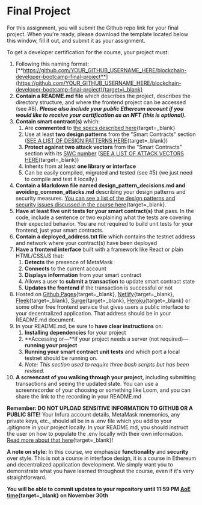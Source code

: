 ﻿# Final Project

For this assignment, you will submit the Github repo link for your final project. When you're ready, please download the template located below this window, fill it out, and submit it as your assignment.

To get a developer certification for the course, your project must:

1. Following this naming format: [**https://github.com/YOUR_GITHUB_USERNAME_HERE/blockchain-developer-bootcamp-final-project**](https://github.com/YOUR_GITHUB_USERNAME_HERE/blockchain-developer-bootcamp-final-project){target=\_blank}
1. **Contain a README.md file** which describes the project, describes the directory structure, and where the frontend project can be accessed (see #8). **_Please also include your public Ethereum account if you would like to receive your certification as an NFT (this is optional)._**
1. **Contain smart contract(s)** which:
   1. Are **commented** to [the specs described here](https://docs.soliditylang.org/en/latest/natspec-format.html){target=\_blank}
   1. Use at least **two design patterns** from the "Smart Contracts" section ([SEE A LIST OF DESIGN PATTERNS HERE](https://docs.google.com/document/d/1tthsXLlv5BDXEGUfoP6_MAsL_8_T0sRBNQs_1OnPxak/edit){target=\_blank})
   1. **Protect against two attack vectors** from the "Smart Contracts" section with its [SWC number](https://swcregistry.io/) ([SEE A LIST OF ATTACK VECTORS HERE](https://docs.google.com/document/d/1tthsXLlv5BDXEGUfoP6_MAsL_8_T0sRBNQs_1OnPxak/edit){target=\_blank})
   1. Inherits from at least **one library or interface**
   1. Can be easily compiled, ~~migrated~~ and tested (see #5) (we just need to compile and test it locally.)
1. **Contain a Markdown file named design_pattern_decisions.md and** **avoiding_common_attacks.md** describing your design patterns and security measures. [You can see a list of the design patterns and security issues discussed in the course here](https://docs.google.com/document/d/1tthsXLlv5BDXEGUfoP6_MAsL_8_T0sRBNQs_1OnPxak/edit?usp=sharing){target=\_blank}.
1. **Have at least five unit tests for your smart contract(s)** that pass. In the code, include a sentence or two explaining what the tests are covering their expected behavior. You are not required to build unit tests for your frontend, just your smart contracts.
1. **Contain a deployed_address.txt file** which contains the testnet address and network where your contract(s) have been deployed
1. **Have a frontend interface** built with a framework like React or plain HTML/CSS/JS that:
   1. **Detects** the presence of MetaMask
   1. **Connects** to the current account
   1. **Displays information** from your smart contract
   1. Allows a user to **submit a transaction** to update smart contract state
   1. **Updates the frontend** if the transaction is successful or not
1. Hosted on [Github Pages](https://pages.github.com/){target=\_blank}, [Netlify](https://www.netlify.com/){target=\_blank}, [Fleek](https://fleek.co/){target=\_blank}, [Surge](https://surge.sh/){target=\_blank}, [Heroku](https://www.heroku.com/){target=\_blank} or some other free frontend service that gives users a public interface to your decentralized application. That address should be in your README.md document.
1. In your README.md, be sure to **have clear instructions** on:
   1. **Installing dependencies** for your project
   1. **Accessing or—**if your project needs a server (not required)—**running your project**
   1. **Running your smart contract unit tests** and which port a local testnet should be running on.
   1. _Note: This section used to require three bash scripts but has been revised._
1. **A screencast of you walking through your project,** including submitting transactions and seeing the updated state. You can use a screenrecorder of your choosing or something like Loom, and you can share the link to the recording in your README.md

**Remember: DO NOT UPLOAD SENSITIVE INFORMATION TO GITHUB OR A PUBLIC SITE!** Your Infura account details, MetaMask mnemonics, any private keys, etc., should all be in a .env file which you add to your .gitignore in your project locally. In your README.md, you should instruct the user on how to populate the .env locally with their own information. [Read more about that here](https://blog.infura.io/post/how-to-use-dotenv-to-enhance-basic-security-within-your-dapp){target=\_blank}!

**A note on style:** In this course, we emphasize **functionality** and **security** over style. This is not a course in interface design, it is a course in Ethereum and decentralized application development. We simply want you to demonstrate what you have learned throughout the course, even if it's very straightforward.

**You will be able to commit updates to your repository until 11:59 PM [AoE time](https://www.timeanddate.com/time/zones/aoe){target=\_blank} on November 30th**
